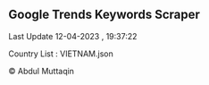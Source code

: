 

## Google Trends Keywords Scraper 
 
Last Update 12-04-2023 , 19:37:22

Country List :
VIETNAM.json



© Abdul Muttaqin 
